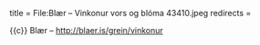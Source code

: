 title = File:Blær – Vinkonur vors og blóma 43410.jpeg
redirects =
>>>>

{{c}} Blær – http://blaer.is/grein/vinkonur